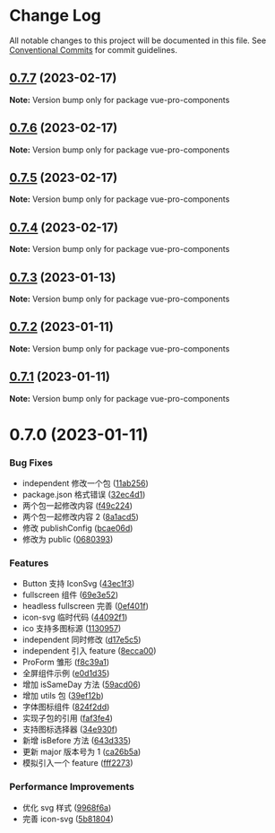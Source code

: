 # Change Log

All notable changes to this project will be documented in this file.
See [Conventional Commits](https://conventionalcommits.org) for commit guidelines.

## [0.7.7](https://github.com/cumt-robin/vue-pro-components/compare/vue-pro-components@0.7.6...vue-pro-components@0.7.7) (2023-02-17)

**Note:** Version bump only for package vue-pro-components

## [0.7.6](https://github.com/cumt-robin/vue-pro-components/compare/vue-pro-components@0.7.5...vue-pro-components@0.7.6) (2023-02-17)

**Note:** Version bump only for package vue-pro-components

## [0.7.5](https://github.com/cumt-robin/vue-pro-components/compare/vue-pro-components@0.7.4...vue-pro-components@0.7.5) (2023-02-17)

**Note:** Version bump only for package vue-pro-components

## [0.7.4](https://github.com/cumt-robin/vue-pro-components/compare/vue-pro-components@0.7.3...vue-pro-components@0.7.4) (2023-02-17)

**Note:** Version bump only for package vue-pro-components

## [0.7.3](https://github.com/cumt-robin/vue-pro-components/compare/vue-pro-components@0.7.2...vue-pro-components@0.7.3) (2023-01-13)

**Note:** Version bump only for package vue-pro-components

## [0.7.2](https://github.com/cumt-robin/vue-pro-components/compare/vue-pro-components@0.7.1...vue-pro-components@0.7.2) (2023-01-11)

**Note:** Version bump only for package vue-pro-components

## [0.7.1](https://github.com/cumt-robin/vue-pro-components/compare/vue-pro-components@0.7.0...vue-pro-components@0.7.1) (2023-01-11)

**Note:** Version bump only for package vue-pro-components

# 0.7.0 (2023-01-11)

### Bug Fixes

-   independent 修改一个包 ([11ab256](https://github.com/cumt-robin/vue-pro-components/commit/11ab256b5b5590abc550ce3c8e2b0bcdb6aa9806))
-   package.json 格式错误 ([32ec4d1](https://github.com/cumt-robin/vue-pro-components/commit/32ec4d14dc82b8dda5fdee7fdfc0f67ef0ef1d59))
-   两个包一起修改内容 ([f49c224](https://github.com/cumt-robin/vue-pro-components/commit/f49c2244059f234f6356a4807a2cfc6194417d4b))
-   两个包一起修改内容 2 ([8a1acd5](https://github.com/cumt-robin/vue-pro-components/commit/8a1acd5c441fbe47902859571464ab2dabe2fe01))
-   修改 publishConfig ([bcae06d](https://github.com/cumt-robin/vue-pro-components/commit/bcae06d05fc8c8f80426f232f4d70e99baef76fc))
-   修改为 public ([0680393](https://github.com/cumt-robin/vue-pro-components/commit/0680393e199e3115756a66b31dce78cc97bee30f))

### Features

-   Button 支持 IconSvg ([43ec1f3](https://github.com/cumt-robin/vue-pro-components/commit/43ec1f38ed99e79f3a98b031bbd750290d7bf83b))
-   fullscreen 组件 ([69e3e52](https://github.com/cumt-robin/vue-pro-components/commit/69e3e5283d7787cd4da08ed75caf0932470946bb))
-   headless fullscreen 完善 ([0ef401f](https://github.com/cumt-robin/vue-pro-components/commit/0ef401f19dc866c177cf25c0c6d882f833ef9672))
-   icon-svg 临时代码 ([44092f1](https://github.com/cumt-robin/vue-pro-components/commit/44092f157071ef8de0d9025c6eb059d811ed3b9b))
-   ico 支持多图标源 ([1130957](https://github.com/cumt-robin/vue-pro-components/commit/1130957c17996e1a3aed418f5a94720a4491a0ed))
-   independent 同时修改 ([d17e5c5](https://github.com/cumt-robin/vue-pro-components/commit/d17e5c552953dd2c00c83a3fba700ed640d50b0c))
-   independent 引入 feature ([8ecca00](https://github.com/cumt-robin/vue-pro-components/commit/8ecca00ca582252e793e40e21de19d1a718e74ee))
-   ProForm 雏形 ([f8c39a1](https://github.com/cumt-robin/vue-pro-components/commit/f8c39a1c3e2d26036cd3a31d7fd8b3802d7b50da))
-   全屏组件示例 ([e0d1d35](https://github.com/cumt-robin/vue-pro-components/commit/e0d1d35cb1266a56c55ab67256a118978bfcca9c))
-   增加 isSameDay 方法 ([59acd06](https://github.com/cumt-robin/vue-pro-components/commit/59acd0611f92b533e430a5ee2e22d7ff7afd7e74))
-   增加 utils 包 ([39ef12b](https://github.com/cumt-robin/vue-pro-components/commit/39ef12b70c50eb62e94933b0cad8f28cef305df7))
-   字体图标组件 ([824f2dd](https://github.com/cumt-robin/vue-pro-components/commit/824f2dd2341520aae78cb73b655c0d438eff5231))
-   实现子包的引用 ([faf3fe4](https://github.com/cumt-robin/vue-pro-components/commit/faf3fe46ec3e8d33c32dd186648988484884544c))
-   支持图标选择器 ([34e930f](https://github.com/cumt-robin/vue-pro-components/commit/34e930fc12591538e9957c3c0f21fd9c06009f71))
-   新增 isBefore 方法 ([643d335](https://github.com/cumt-robin/vue-pro-components/commit/643d3351da2e55a5b924e43d49b418608b104d8b))
-   更新 major 版本号为 1 ([ca26b5a](https://github.com/cumt-robin/vue-pro-components/commit/ca26b5a955a0f967ebbea9c2f7424f76129c48cf))
-   模拟引入一个 feature ([fff2273](https://github.com/cumt-robin/vue-pro-components/commit/fff22735e4a610cc04a482b96f2f69d32524adb3))

### Performance Improvements

-   优化 svg 样式 ([9968f6a](https://github.com/cumt-robin/vue-pro-components/commit/9968f6a043d39378391adf63955e63f0511c63d7))
-   完善 icon-svg ([5b81804](https://github.com/cumt-robin/vue-pro-components/commit/5b818043f746f04a8058acb8bf8833d4b19a4513))
